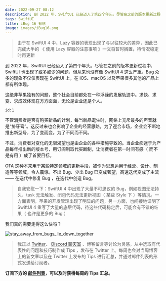 ```yaml
---
date: 2022-09-27 08:12
description: 到 2022 年，SwiftUI 已经迈入了第四个年头。尽管在之前的版本更新过程中，SwiftUI  也出现了或多或少的问题，但从来也没有像 SwiftUI 4 这么严重。Bug 众多的现象不仅仅表现在 SwiftUI 上，在 iOS、macOS 以及苹果很多其他的产品上都有所体现。
tags: SwiftUI
title: iBug 16 有感
image: images/iBug16.png
---
```

> 由于在 SwiftUI 4 中，Lazy 容器的表现出现了与以往较大的差异，因此已完成大半的 《 使用 Lazy 容器的注意事项 》一文将暂时搁置，待情况稳定时再更新

到 2022 年，SwiftUI 已经迈入了第四个年头。尽管在之前的版本更新过程中，SwiftUI  也出现了或多或少的问题，但从来也没有像 SwiftUI 4 这么严重。Bug 众多的现象不仅仅表现在 SwiftUI 上，在 iOS、macOS 以及苹果很多其他的产品上都有所体现。

这绝非苹果独有的问题，整个社会目前都处在一种浮躁的发展轨迹中。求快、求变、求成效体现在方方面面，无论是企业还是个人。

```responser
id:1
```

不管消费者是否有购买新品的计划，每当新品诞生时，网络上充斥最多的声音就是“挤牙膏”。这反过来也会影响了企业的经营思路，为了迎合市场，企业会不断地推出新型号，为了变而变，为了不同而不同。

不过，消费者对变化的无限渴望也是由企业的各种措施导致的。当企业痴迷于为产品每年推出新的版本号，用订阅制取代买断制，让消费者在第一时间有感（ 而不是有用 ）成了首要目标。

OTA 这种本来用于某些特定领域的更新手段，被作为思想运用于经营、设计、制造等等领域，令人震惊。不出 Bug、少出 Bug 已变成奢望，高速迭代变成了主流 —— 在迭代中修复 Bug ，在迭代中创造 Bug。

> 自我安慰一下：SwiftUI 4 中出现了大量不可思议的 Bug，例如视图无法持久、task 无法触发、闭包代码无法更新视图（ 某些 Style 下 ）等情况。一方面表明，苹果的开发管理出现了明显的问题，另一方面，也间接地证明了 SwiftUI 4 重写了大量的底层代码，待这些代码稳定后，可能会有不错的结果（ 也许是更多的 Bug ）

我们真的需要走得这么快吗？

![stay_away_from_bugs_lie_down_together](https://cdn.fatbobman.com/stay_away_from_bugs_lie_down_together-4176048.jpeg)

> 我正以 [Twitter](https://twitter.com/fatbobman)、 [Discord 聊天室](https://discord.gg/ApqXmy5pQJ) 、博客留言等讨论为灵感，从中选取有代表性的问题和技巧制作成 Tips ，发布在 Twitter 上。每周也会对当周博客上的新文章以及在 Twitter 上发布的 Tips 进行汇总，并通过邮件列表的形式发送给订阅者。

**订阅下方的 [邮件列表](https://artisanal-knitter-2544.ck.page/d3591dd1e7)，可以及时获得每周的 Tips 汇总。**

